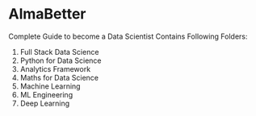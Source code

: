 # AlmaBetter
Complete Guide to become a Data Scientist
Contains Following Folders:
1. Full Stack Data Science
2. Python for Data Science
3. Analytics Framework
4. Maths for Data Science
5. Machine Learning
6. ML Engineering
7. Deep Learning
